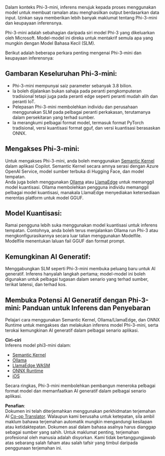 <!--
CO_OP_TRANSLATOR_METADATA:
{
  "original_hash": "f1ff728038c4f554b660a36b76cbdd6e",
  "translation_date": "2025-07-16T21:11:56+00:00",
  "source_file": "md/01.Introduction/03/overview.md",
  "language_code": "ms"
}
-->
Dalam konteks Phi-3-mini, inferens merujuk kepada proses menggunakan model untuk membuat ramalan atau menghasilkan output berdasarkan data input. Izinkan saya memberikan lebih banyak maklumat tentang Phi-3-mini dan keupayaan inferensnya.

Phi-3-mini adalah sebahagian daripada siri model Phi-3 yang dikeluarkan oleh Microsoft. Model-model ini direka untuk mentakrif semula apa yang mungkin dengan Model Bahasa Kecil (SLM).

Berikut adalah beberapa perkara penting mengenai Phi-3-mini dan keupayaan inferensnya:

## **Gambaran Keseluruhan Phi-3-mini:**
- Phi-3-mini mempunyai saiz parameter sebanyak 3.8 bilion.
- Ia boleh dijalankan bukan sahaja pada peranti pengkomputeran tradisional tetapi juga pada peranti edge seperti peranti mudah alih dan peranti IoT.
- Pelepasan Phi-3-mini membolehkan individu dan perusahaan menggunakan SLM pada pelbagai peranti perkakasan, terutamanya dalam persekitaran yang terhad sumber.
- Ia merangkumi pelbagai format model, termasuk format PyTorch tradisional, versi kuantisasi format gguf, dan versi kuantisasi berasaskan ONNX.

## **Mengakses Phi-3-mini:**
Untuk mengakses Phi-3-mini, anda boleh menggunakan [Semantic Kernel](https://github.com/microsoft/SemanticKernelCookBook?WT.mc_id=aiml-138114-kinfeylo) dalam aplikasi Copilot. Semantic Kernel secara amnya serasi dengan Azure OpenAI Service, model sumber terbuka di Hugging Face, dan model tempatan.  
Anda juga boleh menggunakan [Ollama](https://ollama.com) atau [LlamaEdge](https://llamaedge.com) untuk memanggil model kuantisasi. Ollama membolehkan pengguna individu memanggil pelbagai model kuantisasi, manakala LlamaEdge menyediakan ketersediaan merentas platform untuk model GGUF.

## **Model Kuantisasi:**
Ramai pengguna lebih suka menggunakan model kuantisasi untuk inferens tempatan. Contohnya, anda boleh terus menjalankan Ollama run Phi-3 atau mengkonfigurasikannya secara luar talian menggunakan Modelfile. Modelfile menentukan laluan fail GGUF dan format prompt.

## **Kemungkinan AI Generatif:**
Menggabungkan SLM seperti Phi-3-mini membuka peluang baru untuk AI generatif. Inferens hanyalah langkah pertama; model-model ini boleh digunakan untuk pelbagai tugasan dalam senario yang terhad sumber, terikat latensi, dan terhad kos.

## **Membuka Potensi AI Generatif dengan Phi-3-mini: Panduan untuk Inferens dan Penyebaran**  
Pelajari cara menggunakan Semantic Kernel, Ollama/LlamaEdge, dan ONNX Runtime untuk mengakses dan melakukan inferens model Phi-3-mini, serta terokai kemungkinan AI generatif dalam pelbagai senario aplikasi.

**Ciri-ciri**  
Inferens model phi3-mini dalam:

- [Semantic Kernel](https://github.com/Azure-Samples/Phi-3MiniSamples/tree/main/semantickernel?WT.mc_id=aiml-138114-kinfeylo)  
- [Ollama](https://github.com/Azure-Samples/Phi-3MiniSamples/tree/main/ollama?WT.mc_id=aiml-138114-kinfeylo)  
- [LlamaEdge WASM](https://github.com/Azure-Samples/Phi-3MiniSamples/tree/main/wasm?WT.mc_id=aiml-138114-kinfeylo)  
- [ONNX Runtime](https://github.com/Azure-Samples/Phi-3MiniSamples/tree/main/onnx?WT.mc_id=aiml-138114-kinfeylo)  
- [iOS](https://github.com/Azure-Samples/Phi-3MiniSamples/tree/main/ios?WT.mc_id=aiml-138114-kinfeylo)  

Secara ringkas, Phi-3-mini membolehkan pembangun meneroka pelbagai format model dan memanfaatkan AI generatif dalam pelbagai senario aplikasi.

**Penafian**:  
Dokumen ini telah diterjemahkan menggunakan perkhidmatan terjemahan AI [Co-op Translator](https://github.com/Azure/co-op-translator). Walaupun kami berusaha untuk ketepatan, sila ambil maklum bahawa terjemahan automatik mungkin mengandungi kesilapan atau ketidaktepatan. Dokumen asal dalam bahasa asalnya harus dianggap sebagai sumber yang sahih. Untuk maklumat penting, terjemahan profesional oleh manusia adalah disyorkan. Kami tidak bertanggungjawab atas sebarang salah faham atau salah tafsir yang timbul daripada penggunaan terjemahan ini.